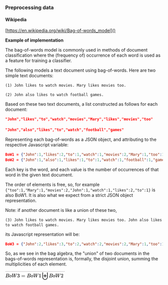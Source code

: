 ### Preprocessing data

#### Wikipedia

[https://en.wikipedia.org/wiki/Bag-of-words_model]()

**Example of implementation**

The bag-of-words model is commonly used in methods of document classification where the (frequency of) occurrence of each word is used as a feature for training a classifier.

The following models a text document using bag-of-words. Here are two simple text documents:

```
(1) John likes to watch movies. Mary likes movies too.
```
```
(2) John also likes to watch football games.
```
Based on these two text documents, a list constructed as follows for each document:

```json
"John","likes","to","watch","movies","Mary","likes","movies","too"

"John","also","likes","to","watch","football","games"
```

Representing each bag-of-words as a JSON object, and attributing to the respective Javascript variable:

```json
BoW1 = {"John":1,"likes":2,"to":1,"watch":1,"movies":2,"Mary":1,"too":1};
BoW2 = {"John":1,"also":1,"likes":1,"to":1,"watch":1,"football":1,"games":1};
```

Each key is the word, and each value is the number of occurrences of that word in the given text document.

The order of elements is free, so, for example `{"too":1,"Mary":1,"movies":2,"John":1,"watch":1,"likes":2,"to":1}` is also BoW1. It is also what we expect from a strict JSON object representation.

Note: if another document is like a union of these two,

```
(3) John likes to watch movies. Mary likes movies too. John also likes to watch football games.
```

its Javascript representation will be:

```json
BoW3 = {"John":2,"likes":3,"to":2,"watch":2,"movies":2,"Mary":1,"too":1,"also":1,"football":1,"games":1};
```

So, as we see in the bag algebra, the "union" of two documents in the bags-of-words representation is, formally, the disjoint union, summing the multiplicities of each element. 

![image](preprocessing-data.png)
